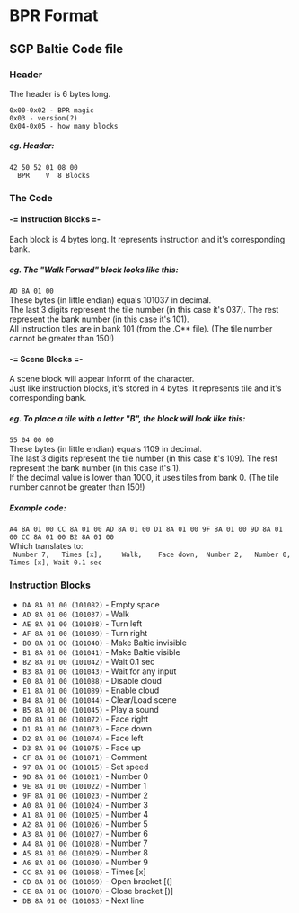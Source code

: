 # BPR Format
## SGP Baltie Code file

### Header

The header is 6 bytes long.

`0x00-0x02 - BPR magic`  
`0x03 - version(?)`  
`0x04-0x05 - how many blocks`  

##### eg. Header:
`42 50 52 01 08 00`  
`  BPR    V  8 Blocks`  

### The Code

#### -= Instruction Blocks =-
Each block is 4 bytes long. It represents instruction and it's corresponding bank.

##### eg. The "Walk Forwad" block looks like this:
`AD 8A 01 00`  
These bytes (in little endian) equals 101037 in decimal.  
The last 3 digits represent the tile number (in this case it's 037).
The rest represent the bank number (in this case it's 101).  
All instruction tiles are in bank 101 (from the .C** file).
(The tile number cannot be greater than 150!)

#### -= Scene Blocks =-
A scene block will appear infornt of the character.  
Just like instruction blocks, it's stored in 4 bytes. It represents tile and it's corresponding bank.

##### eg. To place a tile with a letter "B", the block will look like this:
`55 04 00 00`  
These bytes (in little endian) equals 1109 in decimal.  
The last 3 digits represent the tile number (in this case it's 109).
The rest represent the bank number (in this case it's 1).  
If the decimal value is lower than 1000, it uses tiles from bank 0.
(The tile number cannot be greater than 150!)

##### Example code:
`A4 8A 01 00 CC 8A 01 00 AD 8A 01 00 D1 8A 01 00 9F 8A 01 00 9D 8A 01 00 CC 8A 01 00 B2 8A 01 00`  
Which translates to:  
` Number 7,   Times [x],     Walk,    Face down,  Number 2,   Number 0,   Times [x], Wait 0.1 sec`

### Instruction Blocks

- `DA 8A 01 00 (101082)` - Empty space
- `AD 8A 01 00 (101037)` - Walk
- `AE 8A 01 00 (101038)` - Turn left
- `AF 8A 01 00 (101039)` - Turn right
- `B0 8A 01 00 (101040)` - Make Baltie invisible
- `B1 8A 01 00 (101041)` - Make Baltie visible
- `B2 8A 01 00 (101042)` - Wait 0.1 sec
- `B3 8A 01 00 (101043)` - Wait for any input
- `E0 8A 01 00 (101088)` - Disable cloud
- `E1 8A 01 00 (101089)` - Enable cloud
- `B4 8A 01 00 (101044)` - Clear/Load scene
- `B5 8A 01 00 (101045)` - Play a sound
- `D0 8A 01 00 (101072)` - Face right
- `D1 8A 01 00 (101073)` - Face down
- `D2 8A 01 00 (101074)` - Face left
- `D3 8A 01 00 (101075)` - Face up
- `CF 8A 01 00 (101071)` - Comment
- `97 8A 01 00 (101015)` - Set speed
- `9D 8A 01 00 (101021)` - Number 0
- `9E 8A 01 00 (101022)` - Number 1
- `9F 8A 01 00 (101023)` - Number 2
- `A0 8A 01 00 (101024)` - Number 3
- `A1 8A 01 00 (101025)` - Number 4
- `A2 8A 01 00 (101026)` - Number 5
- `A3 8A 01 00 (101027)` - Number 6
- `A4 8A 01 00 (101028)` - Number 7
- `A5 8A 01 00 (101029)` - Number 8
- `A6 8A 01 00 (101030)` - Number 9
- `CC 8A 01 00 (101068)` - Times [x]
- `CD 8A 01 00 (101069)` - Open bracket [(]
- `CE 8A 01 00 (101070)` - Close bracket [)]
- `DB 8A 01 00 (101083)` - Next line